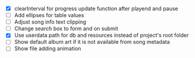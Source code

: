 - [x] clearInterval for progress update function after playend and pause
- [ ] Add ellipses for table values
- [ ] Adjust song info text clipping
- [ ] Change search box to form and on submit
- [x] Use userdata path for db and resources instead of project's root folder
- [ ] Show default album art if it is not available from song metadata
- [ ] Show file adding animation
